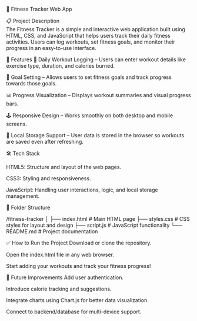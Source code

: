 💪 Fitness Tracker Web App     


📋 Project Description                   
The Fitness Tracker is a simple and interactive web application built using HTML, CSS, and JavaScript that helps users track their daily fitness activities. Users can log workouts, set fitness goals, and monitor their progress in an easy-to-use interface.



🚀 Features
📅 Daily Workout Logging – Users can enter workout details like exercise type, duration, and calories burned.

🎯 Goal Setting – Allows users to set fitness goals and track progress towards those goals.

📊 Progress Visualization – Displays workout summaries and visual progress bars.

🕹️ Responsive Design – Works smoothly on both desktop and mobile screens.

💾 Local Storage Support – User data is stored in the browser so workouts are saved even after refreshing.

🛠️ Tech Stack



HTML5: Structure and layout of the web pages.

CSS3: Styling and responsiveness.

JavaScript: Handling user interactions, logic, and local storage management.



📂 Folder Structure

/fitness-tracker
│
├── index.html      # Main HTML page
├── styles.css      # CSS styles for layout and design
├── script.js       # JavaScript functionality
└── README.md       # Project documentation


✅ How to Run the Project
Download or clone the repository.

Open the index.html file in any web browser.

Start adding your workouts and track your fitness progress!



🎯 Future Improvements
Add user authentication.

Introduce calorie tracking and suggestions.

Integrate charts using Chart.js for better data visualization.

Connect to backend/database for multi-device support.


